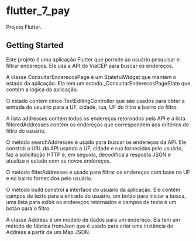 # flutter_7_pay

Projeto Flutter.

## Getting Started

Este projeto é uma aplicação Flutter que permite ao usuário pesquisar e filtrar endereços. Ele usa a API do ViaCEP para buscar os endereços.

A classe ConsultarEnderecosPage é um StatefulWidget que mantém o estado da aplicação. Ela tem um estado \_ConsultarEnderecosPageState que contém a lógica da aplicação.

O estado contém cinco TextEditingController que são usados para obter a entrada do usuário para a UF, cidade, rua, UF do filtro e bairro do filtro.

A lista addresses contém todos os endereços retornados pela API e a lista filteredAddresses contém os endereços que correspondem aos critérios de filtro do usuário.

O método searchAddresses é usado para buscar os endereços da API. Ele constrói a URL da API usando a UF, cidade e rua fornecidas pelo usuário, faz a solicitação HTTP e, em seguida, decodifica a resposta JSON e atualiza o estado com os novos endereços.

O método filterAddresses é usado para filtrar os endereços com base na UF e no bairro fornecidos pelo usuário.

O método build constrói a interface do usuário da aplicação. Ele contém campos de texto para a entrada do usuário, um botão para iniciar a busca, uma lista para exibir os endereços retornados e campos de texto e um botão para o filtro.

A classe Address é um modelo de dados para um endereço. Ela tem um método de fábrica fromJson que é usado para criar uma instância de Address a partir de um Map JSON.
